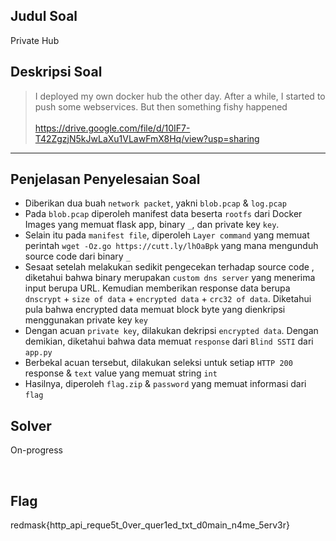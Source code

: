 ## Judul Soal
Private Hub

## Deskripsi Soal

>I deployed my own docker hub the other day. After a while, I started to push some webservices. But then something fishy happened <br><br>https://drive.google.com/file/d/10IF7-T42ZgzjN5kJwLaXu1VLawFmX8Hq/view?usp=sharing
---

## Penjelasan Penyelesaian Soal
- Diberikan dua buah `network packet`, yakni `blob.pcap` & `log.pcap`
- Pada `blob.pcap` diperoleh manifest data beserta `rootfs` dari Docker Images yang memuat flask app, binary `_`, dan private key `key`.
- Selain itu pada `manifest file`, diperoleh `Layer command` yang memuat perintah `wget -Oz.go https://cutt.ly/lhOaBpk` yang mana mengunduh source code dari binary `_`
- Sesaat setelah melakukan sedikit pengecekan terhadap source code , diketahui bahwa binary merupakan `custom dns server` yang menerima input berupa URL. Kemudian memberikan response data berupa `dnscrypt` + `size of data` + `encrypted data` + `crc32 of data`. Diketahui pula bahwa encrypted data memuat block byte yang dienkripsi menggunakan private key `key`
- Dengan acuan `private key`, dilakukan dekripsi `encrypted data`. Dengan demikian, diketahui bahwa data memuat `response` dari `Blind SSTI` dari `app.py`
- Berbekal acuan tersebut, dilakukan seleksi untuk setiap `HTTP 200` response & `text` value yang memuat string `int`
- Hasilnya, diperoleh `flag.zip` & `password` yang memuat informasi dari `flag`

## Solver
On-progress

<br>

## Flag
redmask{http_api_reque5t_0ver_quer1ed_txt_d0main_n4me_5erv3r} 
